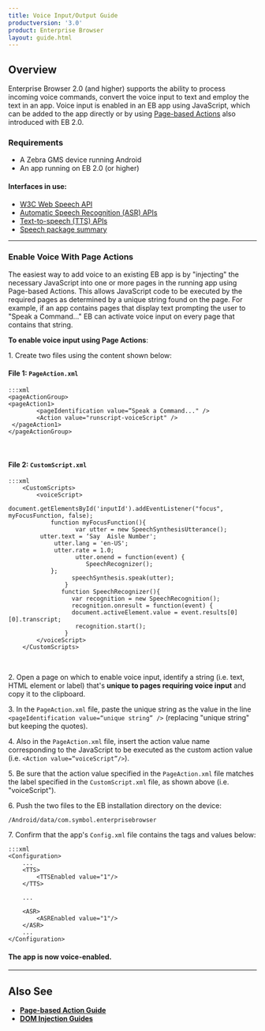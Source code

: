 ```yaml
---
title: Voice Input/Output Guide
productversion: '3.0'
product: Enterprise Browser
layout: guide.html
---
```

## Overview

Enterprise Browser 2.0 (and higher) supports the ability to process incoming voice commands,  convert the voice input to text and employ the text in an app. Voice input is enabled in an EB app using JavaScript, which can be added to the app directly or by using [Page-based Actions](../pageactions) also introduced with EB 2.0. 

### Requirements

* A Zebra GMS device running Android
* An app running on EB 2.0 (or higher)

#### Interfaces in use: 

* [W3C Web Speech API](https://w3c.github.io/speech-api/) 
* [Automatic Speech Recognition (ASR) APIs](https://developer.android.com/reference/android/speech/SpeechRecognizer)
* [Text-to-speech (TTS) APIs](https://developer.android.com/reference/android/speech/tts/TextToSpeech)
* [Speech package summary](https://developer.android.com/reference/android/speech/package-summary)

-----

### Enable Voice With Page Actions

The easiest way to add voice to an existing EB app is by "injecting" the necessary JavaScript into one or more pages in the running app using Page-based Actions. This allows JavaScript code to be executed by the required pages as determined by a unique string found on the page. For example, if an app contains pages that display text prompting the user to "Speak a Command..." EB can activate voice input on every page that contains that string. 

**To enable voice input using Page Actions**:

&#49;. Create two files using the content shown below: 

#### File 1: `PageAction.xml` 

	:::xml
	<pageActionGroup>
	<pageAction1> 
	        <pageIdentification value=“Speak a Command..." />
	        <Action value="runscript-voiceScript" />
	 </pageAction1>
	</pageActionGroup>
<br>

#### File 2: `CustomScript.xml`

	:::xml
		<CustomScripts>
			<voiceScript>
		        document.getElementsById('inputId').addEventListener("focus", myFocusFunction, false);
		        function myFocusFunction(){
		               var utter = new SpeechSynthesisUtterance();
			 utter.text = ‘Say  Aisle Number';
		     	 utter.lang = 'en-US';
		     	 utter.rate = 1.0;
		               utter.onend = function(event) {
		                  SpeechRecognizer();
		      	};
		              speechSynthesis.speak(utter);        
		            }
		           function SpeechRecognizer(){
		              var recognition = new SpeechRecognition();
		              recognition.onresult = function(event) {
		              document.activeElement.value = event.results[0][0].transcript;
		               recognition.start();
		            }
		    </voiceScript>
		</CustomScripts>
<br>

&#50;. Open a page on which to enable voice input, identify a string (i.e. text, HTML element or label) that's **unique to pages requiring voice input** and copy it to the clipboard. 

&#51;. In the `PageAction.xml` file, paste the unique string as the value in the line `<pageIdentification value=“unique string” />` (replacing "unique string" but keeping the quotes). 

&#52;. Also in the `PageAction.xml` file, insert the action value name corresponding to the JavaScript to be executed as the custom action value (i.e. `<Action value=“voiceScript”/>`). 

&#53;. Be sure that the action value specified in the `PageAction.xml` file matches the label specified in the `CustomScript.xml` file, as shown above (i.e. "voiceScript").

&#54;. Push the two files to the EB installation directory on the device: 

`/Android/data/com.symbol.enterprisebrowser`

<!-- required only for DOM injection: &#55;. Specify the path to the `CustomScript.xml` file in the [&lt;CustomDOMElements&gt; tag](../configreference/#customdomelements) in the app's `Config.xml` file. 
 -->
&#55;. Confirm that the app's `Config.xml` file contains the tags and values below: 

	:::xml
	<Configuration>
		...
		<TTS>
	  		<TTSEnabled value="1"/>
		</TTS>
		
		...

		<ASR>
	  		<ASREnabled value="1"/>
		</ASR>
		...
	</Configuration>

#### The app is now voice-enabled. 

-----

## Also See

* **[Page-based Action Guide](../pageactions)**
* **[DOM Injection Guides](../dom)**


<!-- 
<img alt="" style="height:350px" src="code.png"/>
<br>

<img alt="" style="height:350px" src="warehouse_picker.png"/>
<br>

<img alt="" style="height:350px" src="voice-directed_picking_solution.png"/>
<br>

in case you can’t find any string unique in the page, you can inspect the page source to identify the same

Steps to Identify the unique string is:
1. In config.xml please enable the debug mode by modifying <DebugModeEnable value="1"/>
2. Make sure the device is connected in debugging mode.
3. Open chrome and navigate to chrome://inspect
4. Now you can see the complete web page source of that html and can identify the unique string in the page.

 -->

